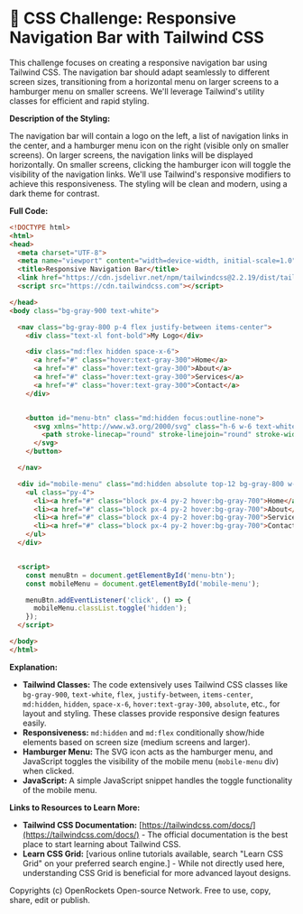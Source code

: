 # 🐞 CSS Challenge: Responsive Navigation Bar with Tailwind CSS


This challenge focuses on creating a responsive navigation bar using Tailwind CSS. The navigation bar should adapt seamlessly to different screen sizes, transitioning from a horizontal menu on larger screens to a hamburger menu on smaller screens.  We'll leverage Tailwind's utility classes for efficient and rapid styling.


**Description of the Styling:**

The navigation bar will contain a logo on the left, a list of navigation links in the center, and a hamburger menu icon on the right (visible only on smaller screens).  On larger screens, the navigation links will be displayed horizontally.  On smaller screens, clicking the hamburger icon will toggle the visibility of the navigation links.  We'll use Tailwind's responsive modifiers to achieve this responsiveness.  The styling will be clean and modern, using a dark theme for contrast.


**Full Code:**

```html
<!DOCTYPE html>
<html>
<head>
  <meta charset="UTF-8">
  <meta name="viewport" content="width=device-width, initial-scale=1.0">
  <title>Responsive Navigation Bar</title>
  <link href="https://cdn.jsdelivr.net/npm/tailwindcss@2.2.19/dist/tailwind.min.css" rel="stylesheet">
  <script src="https://cdn.tailwindcss.com"></script>

</head>
<body class="bg-gray-900 text-white">

  <nav class="bg-gray-800 p-4 flex justify-between items-center">
    <div class="text-xl font-bold">My Logo</div>

    <div class="md:flex hidden space-x-6">
      <a href="#" class="hover:text-gray-300">Home</a>
      <a href="#" class="hover:text-gray-300">About</a>
      <a href="#" class="hover:text-gray-300">Services</a>
      <a href="#" class="hover:text-gray-300">Contact</a>
    </div>


    <button id="menu-btn" class="md:hidden focus:outline-none">
      <svg xmlns="http://www.w3.org/2000/svg" class="h-6 w-6 text-white" fill="none" viewBox="0 0 24 24" stroke="currentColor">
        <path stroke-linecap="round" stroke-linejoin="round" stroke-width="2" d="M4 6h16M4 12h16M4 18h16" />
      </svg>
    </button>

  </nav>

  <div id="mobile-menu" class="md:hidden absolute top-12 bg-gray-800 w-full">
    <ul class="py-4">
      <li><a href="#" class="block px-4 py-2 hover:bg-gray-700">Home</a></li>
      <li><a href="#" class="block px-4 py-2 hover:bg-gray-700">About</a></li>
      <li><a href="#" class="block px-4 py-2 hover:bg-gray-700">Services</a></li>
      <li><a href="#" class="block px-4 py-2 hover:bg-gray-700">Contact</a></li>
    </ul>
  </div>


  <script>
    const menuBtn = document.getElementById('menu-btn');
    const mobileMenu = document.getElementById('mobile-menu');

    menuBtn.addEventListener('click', () => {
      mobileMenu.classList.toggle('hidden');
    });
  </script>

</body>
</html>
```


**Explanation:**

* **Tailwind Classes:** The code extensively uses Tailwind CSS classes like `bg-gray-900`, `text-white`, `flex`, `justify-between`, `items-center`, `md:hidden`, `hidden`, `space-x-6`, `hover:text-gray-300`,  `absolute`, etc., for layout and styling.  These classes provide responsive design features easily.
* **Responsiveness:**  `md:hidden` and `md:flex` conditionally show/hide elements based on screen size (medium screens and larger).
* **Hamburger Menu:** The SVG icon acts as the hamburger menu, and JavaScript toggles the visibility of the mobile menu (`mobile-menu` div) when clicked.
* **JavaScript:** A simple JavaScript snippet handles the toggle functionality of the mobile menu.


**Links to Resources to Learn More:**

* **Tailwind CSS Documentation:** [https://tailwindcss.com/docs/](https://tailwindcss.com/docs/)  -  The official documentation is the best place to start learning about Tailwind CSS.
* **Learn CSS Grid:** [various online tutorials available, search "Learn CSS Grid" on your preferred search engine.] - While not directly used here, understanding CSS Grid is beneficial for more advanced layout designs.

Copyrights (c) OpenRockets Open-source Network. Free to use, copy, share, edit or publish.

